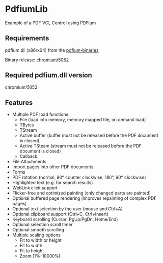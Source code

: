 # PdfiumLib
Example of a PDF VCL Control using PDFium

## Requirements
pdfium.dll (x86/x64) from the [pdfium-binaries](https://github.com/bblanchon/pdfium-binaries)

Binary release: [chromium/5052](https://github.com/bblanchon/pdfium-binaries/releases/tag/chromium%2F5052)

## Required pdfium.dll version
chromium/5052

## Features
- Multiple PDF load functions:
  - File (load into memory, memory mapped file, on demand load)
  - TBytes
  - TStream
  - Active buffer (buffer must not be released before the PDF document is closed)
  - Active TSteam (stream must not be released before the PDF document is closed)
  - Callback
- File Attachments
- Import pages into other PDF documents
- Forms
- PDF rotation (normal, 90° counter clockwise, 180°, 90° clockwise)
- Highlighted text (e.g. for search results)
- WebLink click support
- Flicker-free and optimized painting (only changed parts are painted)
- Optional buffered page rendering (improves repainting of complex PDF pages)
- Optional text selection by the user (mouse and Ctrl+A)
- Optional clipboard support (Ctrl+C, Ctrl+Insert)
- Keyboard scrolling (Cursor, PgUp/PgDn, Home/End)
- Optional selection scroll timer
- Optional smooth scrolling
- Multiple scaling options
  - Fit to width or height
  - Fit to width
  - Fit to height
  - Zoom (1%-10000%)
